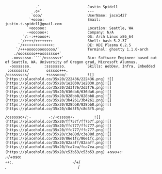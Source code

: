                   -`                      Justin Spidell
                 .o+`                     ---
                `ooo/                     UserName: jace1427
               `+oooo:                    Email: justin.t.spidell@gmail.com
              `+oooooo:                   Location: Seattle, WA
              -+oooooo+:                  Company: N/A
            `/:-:++oooo+:                 OS: Arch Linux x86_64
           `/++++/+++++++:                Shell: bash 5.2.37
          `/++++++++++++++:               DE: KDE Plasma 6.2.5
         `/+++ooooooooooooo/`             Terminal: ghostty 1.1.0-arch
        ./ooosssso++osssssso+`
       .oossssso-````/ossssss+`           Bio: Software Engineer based out of Seattle, WA. University of Oregon grad, Microsoft Alumnus.
      -osssssso.      :ssssssso.          Skills: WebDev, Infra, Embedded
     :osssssss/        osssso+++.
    /ossssssss/        +ssssooo/-         ![](https://placehold.co/35x20/222436/222436.png) ![](https://placehold.co/35x20/1e2030/1e2030.png)![](https://placehold.co/35x20/2d3f76/2d3f76.png)![](https://placehold.co/35x20/636da6/636da6.png)![](https://placehold.co/35x20/828bb8/828bb8.png)![](https://placehold.co/35x20/3b4261/3b4261.png)![](https://placehold.co/35x20/828bb8/828bb8.png)![](https://placehold.co/35x20/c8d3f5/c8d3f5.png)

`/ossssso+/:-        -:/+osssso+-         ![](https://placehold.co/35x20/ff757f/ff757f.png)![](https://placehold.co/35x20/ffc777/ffc777.png)![](https://placehold.co/35x20/ffc777/ffc777.png)![](https://placehold.co/35x20/c3e88d/c3e88d.png)![](https://placehold.co/35x20/86e1fc/86e1fc.png)![](https://placehold.co/35x20/82aaff/82aaff.png)![](https://placehold.co/35x20/fca7ea/fca7ea.png)![](https://placehold.co/35x20/c53b53/c53b53.png)
 `+sso+:-`                 `.-/+oso:  
`++:.                           `-/+/  
.`                                 `/
